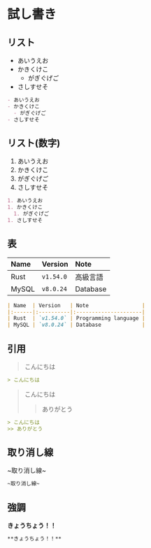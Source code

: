 # 試し書き

## リスト

- あいうえお
- かきくけこ
  - がぎぐげご
- さしすせそ

```md
- あいうえお
- かきくけこ
  - がぎぐげご
- さしすせそ
```

## リスト(数字)

1. あいうえお
1. かきくけこ
  1. がぎぐげご
1. さしすせそ

```md
1. あいうえお
1. かきくけこ
  1. がぎぐげご
1. さしすせそ
```
## 表

| Name  | Version   | Note     |
|:------|:----------|:---------|
| Rust  | `v1.54.0` | 高級言語 |
| MySQL | `v8.0.24` | Database |

```md
| Name  | Version   | Note                 |
|:------|:----------|:---------------------|
| Rust  | `v1.54.0` | Programming language |
| MySQL | `v8.0.24` | Database             |
```

## 引用

> こんにちは

```md
> こんにちは
```

> こんにちは
>> ありがとう

```md
> こんにちは
>> ありがとう
```

## 取り消し線

~取り消し線~

```md
~取り消し線~
```

## 強調

**きょうちょう！！**

```md
**きょうちょう！！**
```
